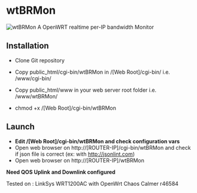 # wtBRMon
![wtBRMon](https://raw.githubusercontent.com/wtc0der/wtBRMon/master/public_html/screenshot.jpg "wtBRMon")
A OpenWRT realtime per-IP bandwidth Monitor

## Installation
 - Clone Git repository

 - Copy public_html/cgi-bin/wtBRMon in /[Web Root]/cgi-bin/ i.e. /www/cgi-bin/
 - Copy public_html/www in your web server root folder i.e. /www/wtBRMon/

 - chmod +x /[Web Root]/cgi-bin/wtBRMon

## Launch
 - **Edit /[Web Root]/cgi-bin/wtBRMon and check configuration vars**
 - Open web browser on http://[ROUTER-IP]/cgi-bin/wtBRMon and check if json file is correct (ex: with http://jsonlint.com)
 - Open web browser on http://[ROUTER-IP]/wtBRMon

**Need QOS Uplink and Downlink configured**


Tested on : LinkSys WRT1200AC with OpenWrt Chaos Calmer r46584
